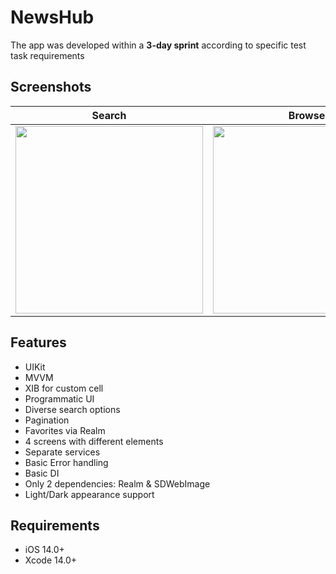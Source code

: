 # NewsHub

The app was developed within a **3-day sprint** according to specific test task requirements

## Screenshots

| Search | Browse | Filter |
| :----------: | :---------: | :---------: |
<img src = "https://github.com/Beavean/Qlear/assets/105853157/d6abb226-ba19-4809-9d78-f1287e8d659d" width = 300> | <img src = "https://github.com/Beavean/Qlear/assets/105853157/92c3412a-b73e-44f1-bd57-d11df79a84a1" width = 300> | <img src = "https://github.com/Beavean/Qlear/assets/105853157/df630692-f15f-4fd5-88ee-014f2050beb0" width = 300> |

## Features

* UIKit
* MVVM
* XIB for custom cell
* Programmatic UI
* Diverse search options
* Pagination
* Favorites via Realm
* 4 screens with different elements
* Separate services
* Basic Error handling
* Basic DI
* Only 2 dependencies: Realm & SDWebImage
* Light/Dark appearance support

## Requirements

- iOS 14.0+
- Xcode 14.0+
